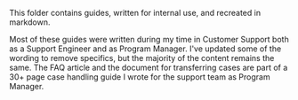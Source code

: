 This folder contains guides, written for internal use, and recreated in markdown.

Most of these guides were written during my time in Customer Support both as a Support Engineer and as Program Manager. I've updated some of the wording to remove specifics, but the majority of the content remains the same. The FAQ article and the document for transferring cases are part of a 30+ page case handling guide I wrote for the support team as Program Manager. 